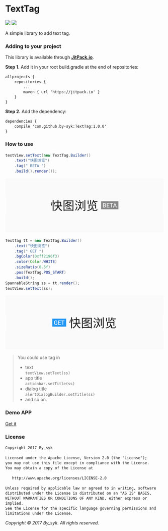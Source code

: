 # TextTag

[![](https://jitpack.io/v/by-syk/TextTag.svg)](https://jitpack.io/#by-syk/TextTag)
[![](https://img.shields.io/badge/Download%20aar-1.0.4-brightgreen.svg)](out/texttag-1.0.4.aar)

A simple library to add text tag.


### Adding to your project

This library is available through [**JitPack.io**](https://jitpack.io/).

**Step 1.** Add it in your root build.gradle at the end of repositories:

```
allprojects {
    repositories {
        ...
        maven { url 'https://jitpack.io' }
    }
}
```

**Step 2.** Add the dependency:

```
dependencies {
    compile 'com.github.by-syk:TextTag:1.0.0'
}
```


### How to use

```java
textView.setText(new TextTag.Builder()
    .text("快图浏览")
    .tag(" BETA ")
    .build().render());
```

![Demo 1](art/demo1.png)

```java
TextTag tt = new TextTag.Builder()
    .text("快图浏览")
    .tag(" GET ")
    .bgColor(0xff2196f3)
    .color(Color.WHITE)
    .sizeRatio(0.5f)
    .pos(TextTag.POS_START)
    .build();
SpannableString ss = tt.render();
textView.setText(ss);
```

![Demo 2](art/demo2.png)

> You could use tag in
> + text  
>   `textView.setText(ss)`
> + app title  
>   `actionbar.setTitle(ss)`
> + dialog title  
>   `alertDialogBuilder.setTitle(ss)`
> + and so on.


### Demo APP

[Get it](out/TextTagSample.apk)


### License

    Copyright 2017 By_syk

    Licensed under the Apache License, Version 2.0 (the "License");
    you may not use this file except in compliance with the License.
    You may obtain a copy of the License at

       http://www.apache.org/licenses/LICENSE-2.0

    Unless required by applicable law or agreed to in writing, software
    distributed under the License is distributed on an "AS IS" BASIS,
    WITHOUT WARRANTIES OR CONDITIONS OF ANY KIND, either express or implied.
    See the License for the specific language governing permissions and
    limitations under the License.


*Copyright &#169; 2017 By_syk. All rights reserved.*